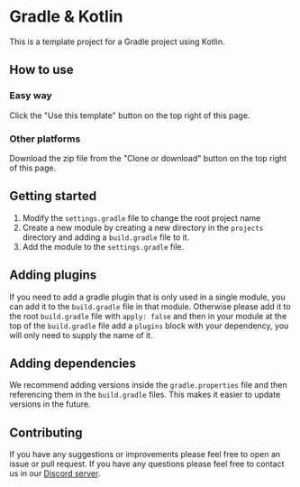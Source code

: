 # Gradle & Kotlin

This is a template project for a Gradle project using Kotlin.

## How to use

### Easy way

Click the "Use this template" button on the top right of this page.

### Other platforms

Download the zip file from the "Clone or download" button on the top right of this page.

## Getting started

1. Modify the `settings.gradle` file to change the root project name
2. Create a new module by creating a new directory in the `projects` directory and adding a `build.gradle` file to it.
3. Add the module to the `settings.gradle` file.

## Adding plugins

If you need to add a gradle plugin that is only used in a single module, you can add it to the `build.gradle` file in that module. Otherwise please add it to the root `build.gradle` file with `apply: false` and then in your module at the top of the `build.gradle` file add a `plugins` block with your dependency, you will only need to supply the name of it.

## Adding dependencies

We recommend adding versions inside the `gradle.properties` file and then referencing them in the `build.gradle` files. This makes it easier to update versions in the future.

## Contributing

If you have any suggestions or improvements please feel free to open an issue or pull request. If you have any questions please feel free to contact us in our [Discord server](https://discord.gg/VgbRfxkPeD).
